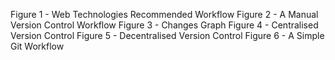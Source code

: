 Figure 1 - Web Technologies Recommended Workflow
Figure 2 - A Manual Version Control Workflow
Figure 3 -  Changes Graph
Figure 4 - Centralised Version Control 
Figure 5 - Decentralised Version Control
Figure 6 - A Simple Git Workflow